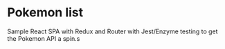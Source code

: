 # Pokemon list
Sample React SPA with Redux and Router with Jest/Enzyme testing to get the Pokemon API a spin.s